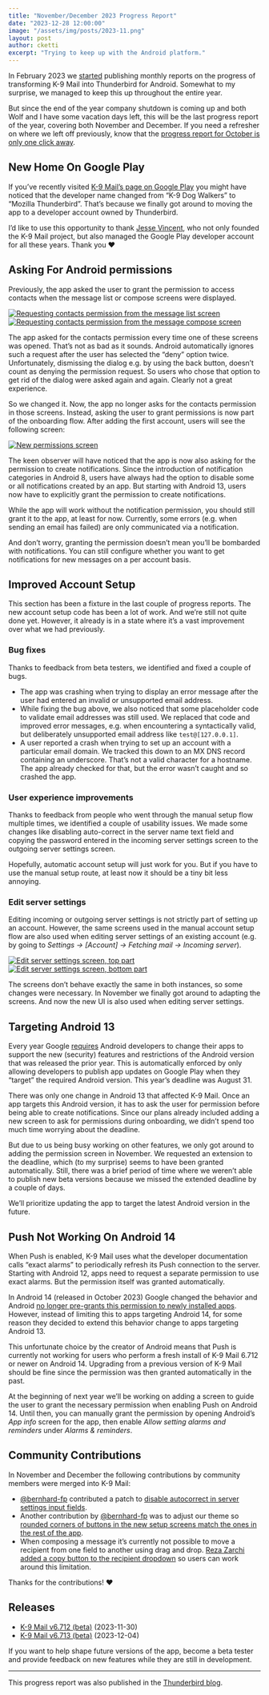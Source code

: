 ```yaml
---
title: "November/December 2023 Progress Report"
date: "2023-12-28 12:00:00"
image: "/assets/img/posts/2023-11.png"
layout: post
author: cketti
excerpt: "Trying to keep up with the Android platform."
---
```


In February 2023 we [started](/2023/03/02/K-9-Mail-in-February-2023) publishing monthly reports on the progress of transforming K-9 Mail into Thunderbird for Android. Somewhat to my surprise, we managed to keep this up throughout the entire year.

But since the end of the year company shutdown is coming up and both Wolf and I have some vacation days left, this will be the last progress report of the year, covering both November and December. If you need a refresher on where we left off previously, know that the [progress report for October is only one click away](/2023/11/29/K-9-Mail-in-October-2023).


## New Home On Google Play

If you’ve recently visited [K-9 Mail’s page on Google Play](https://play.google.com/store/apps/details?id=com.fsck.k9) you might have noticed that the developer name changed from “K-9 Dog Walkers” to “Mozilla Thunderbird”. That’s because we finally got around to moving the app to a developer account owned by Thunderbird.

I’d like to use this opportunity to thank [Jesse Vincent](https://metasocial.com/@jesse), who not only founded the K-9 Mail project, but also managed the Google Play developer account for all these years. Thank you ♥️


## Asking For Android permissions

Previously, the app asked the user to grant the permission to access contacts when the message list or compose screens were displayed.

[![Requesting contacts permission from the message list screen](/assets/img/posts/2023-11-message-list-contacts-permission-thumbnail.png)](/assets/img/posts/2023-11-message-list-contacts-permission.png) [![Requesting contacts permission from the message compose screen](/assets/img/posts/2023-11-message-compose-contacts-permission-thumbnail.png)](/assets/img/posts/2023-11-message-compose-contacts-permission.png)

The app asked for the contacts permission every time one of these screens was opened. That’s not as bad as it sounds. Android automatically ignores such a request after the user has selected the “deny” option twice. Unfortunately, dismissing the dialog e.g. by using the back button, doesn’t count as denying the permission request. So users who chose that option to get rid of the dialog were asked again and again. Clearly not a great experience.

So we changed it. Now, the app no longer asks for the contacts permission in those screens. Instead, asking the user to grant permissions is now part of the onboarding flow. After adding the first account, users will see the following screen:

[![New permissions screen](/assets/img/posts/2023-11-new-permissions-screen-thumbnail.png)](/assets/img/posts/2023-11-new-permissions-screen.png)

The keen observer will have noticed that the app is now also asking for the permission to create notifications. Since the introduction of notification categories in Android 8, users have always had the option to disable some or all notifications created by an app. But starting with Android 13, users now have to explicitly grant the permission to create notifications.

While the app will work without the notification permission, you should still grant it to the app, at least for now. Currently, some errors (e.g. when sending an email has failed) are only communicated via a notification. 

And don’t worry, granting the permission doesn’t mean you’ll be bombarded with notifications. You can still configure whether you want to get notifications for new messages on a per account basis.


## Improved Account Setup

This section has been a fixture in the last couple of progress reports. The new account setup code has been a lot of work. And we’re still not quite done yet. However, it already is in a state where it’s a vast improvement over what we had previously.

### Bug fixes

Thanks to feedback from beta testers, we identified and fixed a couple of bugs.

- The app was crashing when trying to display an error message after the user had entered an invalid or unsupported email address.
- While fixing the bug above, we also noticed that some placeholder code to validate email addresses was still used. We replaced that code and improved error messages, e.g. when encountering a syntactically valid, but deliberately unsupported email address like `test@[127.0.0.1]`.
- A user reported a crash when trying to set up an account with a particular email domain. We tracked this down to an MX DNS record containing an underscore. That’s not a valid character for a hostname. The app already checked for that, but the error wasn’t caught and so crashed the app.

### User experience improvements

Thanks to feedback from people who went through the manual setup flow multiple times, we identified a couple of usability issues. We made some changes like disabling auto-correct in the server name text field and copying the password entered in the incoming server settings screen to the outgoing server settings screen.

Hopefully, automatic account setup will just work for you. But if you have to use the manual setup route, at least now it should be a tiny bit less annoying.

### Edit server settings

Editing incoming or outgoing server settings is not strictly part of setting up an account. However, the same screens used in the manual account setup flow are also used when editing server settings of an existing account (e.g. by going to *Settings → [Account] → Fetching mail → Incoming server*).

[![Edit server settings screen, top part](/assets/img/posts/2023-11-incoming-server-settings-1-thumbnail.png)](/assets/img/posts/2023-11-incoming-server-settings-1.png) [![Edit server settings screen, bottom part](/assets/img/posts/2023-11-incoming-server-settings-2-thumbnail.png)](/assets/img/posts/2023-11-incoming-server-settings-2.png)

The screens don’t behave exactly the same in both instances, so some changes were necessary. In November we finally got around to adapting the screens. And now the new UI is also used when editing server settings.


## Targeting Android 13

Every year Google [requires](https://developer.android.com/google/play/requirements/target-sdk) Android developers to change their apps to support the new (security) features and restrictions of the Android version that was released the prior year. This is automatically enforced by only allowing developers to publish app updates on Google Play when they “target” the required Android version. This year’s deadline was August 31.

There was only one change in Android 13 that affected K-9 Mail. Once an app targets this Android version, it has to ask the user for permission before being able to create notifications. Since our plans already included adding a new screen to ask for permissions during onboarding, we didn’t spend too much time worrying about the deadline.

But due to us being busy working on other features, we only got around to adding the permission screen in November. We requested an extension to the deadline, which (to my surprise) seems to have been granted automatically. Still, there was a brief period of time where we weren’t able to publish new beta versions because we missed the extended deadline by a couple of days.

We’ll prioritize updating the app to target the latest Android version in the future.


## Push Not Working On Android 14

When Push is enabled, K-9 Mail uses what the developer documentation calls “exact alarms” to periodically refresh its Push connection to the server. Starting with Android 12, apps need to request a separate permission to use exact alarms. But the permission itself was granted automatically.

In Android 14 (released in October 2023) Google changed the behavior and Android [no longer pre-grants this permission to newly installed apps](https://developer.android.com/about/versions/14/changes/schedule-exact-alarms). However, instead of limiting this to apps targeting Android 14, for some reason they decided to extend this behavior change to apps targeting Android 13.

This unfortunate choice by the creator of Android means that Push is currently not working for users who perform a fresh install of K-9 Mail 6.712 or newer on Android 14. Upgrading from a previous version of K-9 Mail should be fine since the permission was then granted automatically in the past.

At the beginning of next year we’ll be working on adding a screen to guide the user to grant the necessary permission when enabling Push on Android 14. Until then, you can manually grant the permission by opening Android’s *App info* screen for the app, then enable *Allow setting alarms and reminders* under *Alarms & reminders*.


## Community Contributions

In November and December the following contributions by community members were merged into K-9 Mail:

- [@bernhard-fp](https://github.com/bernhard-fp) contributed a patch to [disable autocorrect in server settings input fields](https://github.com/thunderbird/thunderbird-android/pull/7372).
- Another contribution by [@bernhard-fp](https://github.com/bernhard-fp) was to adjust our theme so [rounded corners of buttons in the new setup screens match the ones in the rest of the app](https://github.com/thunderbird/thunderbird-android/pull/7389).
- When composing a message it’s currently not possible to move a recipient from one field to another using drag and drop. [Reza Zarchi](https://github.com/rezazarchi) [added a copy button to the recipient dropdown](https://github.com/thunderbird/thunderbird-android/pull/7407) so users can work around this limitation.

Thanks for the contributions! ❤️


## Releases

- [K-9 Mail v6.712 (beta)](https://github.com/thunderbird/thunderbird-android/releases/tag/6.712) (2023-11-30)
- [K-9 Mail v6.713 (beta)](https://github.com/thunderbird/thunderbird-android/releases/tag/6.713) (2023-12-04)

If you want to help shape future versions of the app, become a beta tester and provide feedback on new features while they are still in development.

---

This progress report was also published in the [Thunderbird blog](https://blog.thunderbird.net/2023/12/thunderbird-for-android-k-9-mail-november-december-2023-progress-report/).
